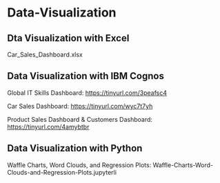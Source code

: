 # Data-Visualization

## Dta Visualization with Excel
   Car_Sales_Dashboard.xlsx

## Data Visualization with IBM Cognos
   Global IT Skills Dashboard: https://tinyurl.com/3peafsc4

   Car Sales Dashboard: https://tinyurl.com/wyc7t7yh

   Product Sales Dashboard & Customers Dashboard: https://tinyurl.com/4amybtbr

## Data Visualization with Python
   Waffle Charts, Word Clouds, and Regression Plots: Waffle-Charts-Word-Clouds-and-Regression-Plots.jupyterli
